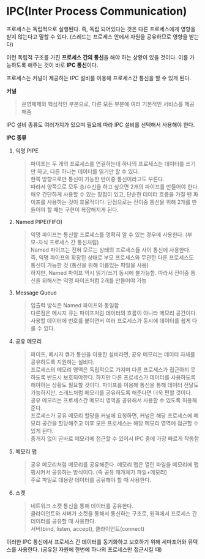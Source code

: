 # IPC(Inter Process Communication)

프로세스는 독립적으로 실행된다. 즉, 독립 되어있다는 것은 다른 프로세스에게 영향을 받지 않는다고 말할 수 있다. (스레드는 프로세스 안에서 자원을 공유하므로 영향을 받는다)

이런 독립적 구조를 가진 **프로세스 간의 통신**을 해야 하는 상황이 있을 것이다. 이를 가능하도록 해주는 것이 바로 **IPC 통신**이다.


프로세스는 커널이 제공하는 IPC 설비를 이용해 프로세스간 통신을 할 수 있게 된다.

**커널**

> 운영체제의 핵심적인 부분으로, 다른 모든 부분에 여러 기본적인 서비스를 제공해줌


IPC 설비 종류도 여러가지가 있으며 필요에 따라 IPC 설비를 선택해서 사용해야 한다.


**IPC 종류**   
1. 익명 PIPE   
   > 파이프는 두 개의 프로세스를 연결하는데 하나의 프로세스는 데이터를 쓰기만 하고, 다른 하나는 데이터를 읽기만 할 수 있다.   
   > 한쪽 방향으로만 통신이 가능한 반이중 통신이라고도 부른다.   
   > 따라서 양쪽으로 모두 송/수신을 하고 싶으면 2개의 파이프를 만들어야 한다.   
   > 매우 간단하게 사용할 수 있는 장점이 있고, 단순한 데이터 흐름을 가질 땐 파이프를 사용하는 것이 효율적이다. 단점으로는 전이중 통신을 위해 2개를 만들어야 할 때는 구현이 복잡해지게 된다.


2. Named PIPE(FIFO)   
   > 익명 파이프는 통신할 프로세스를 명확히 알 수 있는 경우에 사용한다. (부모-자식 프로세스 간 통신처럼)   
   > Named 파이프는 전혀 모르는 상태의 프로세스들 사이 통신에 사용한다.   
   > 즉, 익명 파이프의 확장된 상태로 부모 프로세스와 무관한 다른 프로세스도 통신이 가능한 것 (통신을 위해 이름있는 파일을 사용)   
   > 하지만, Named 파이프 역시 읽기/쓰기 동시에 불가능함. 따라서 전이중 통신을 위해서는 익명 파이프처럼 2개를 만들어야 가능


3. Message Queue   
   > 입출력 방식은 Named 파이프와 동일함   
   > 다른점은 메시지 큐는 파이프처럼 데이터의 흐름이 아니라 메모리 공간이다.   
   > 사용할 데이터에 번호를 붙이면서 여러 프로세스가 동시에 데이터를 쉽게 다룰 수 있다.


4. 공유 메모리   
   > 파이프, 메시지 큐가 통신을 이용한 설비라면, 공유 메모리는 데이터 자체를 공유하도록 지원하는 설비다.   
   > 프로세스의 메모리 영역은 독립적으로 가지며 다른 프로세스가 접근하지 못하도록 반드시 보호되야한다. 하지만 다른 프로세스가 데이터를 사용하도록 해야하는 상황도 필요할 것이다. 파이프를 이용해 통신을 통해 데이터 전달도 가능하지만, 스레드처럼 메모리를 공유하도록 해준다면 더욱 편할 것이다.   
   > 공유 메모리는 프로세스간 메모리 영역을 공유해서 사용할 수 있도록 허용해준다.   
   > 프로세스가 공유 메모리 할당을 커널에 요청하면, 커널은 해당 프로세스에 메모리 공간을 할당해주고 이후 모든 프로세스는 해당 메모리 영역에 접근할 수 있게 된다.   
   > 중개자 없이 곧바로 메모리에 접근할 수 있어서 IPC 중에 가장 빠르게 작동함


5. 메모리 맵   
   > 공유 메모리처럼 메모리를 공유해준다. 메모리 맵은 열린 파일을 메모리에 맵핑시켜서 공유하는 방식이다. (즉 공유 매개체가 파일+메모리)   
   > 주로 파일로 대용량 데이터를 공유해야 할 때 사용한다.


6. 소켓   
   > 네트워크 소켓 통신을 통해 데이터를 공유한다.   
   > 클라이언트와 서버가 소켓을 통해서 통신하는 구조로, 원격에서 프로세스 간 데이터를 공유할 때 사용한다.   
   > 서버(bind, listen, accept), 클라이언트(connect)



이러한 IPC 통신에서 프로세스 간 데이터를 동기화하고 보호하기 위해 세마포어와 뮤텍스를 사용한다. (공유된 자원에 한번에 하나의 프로세스만 접근시킬 때)
